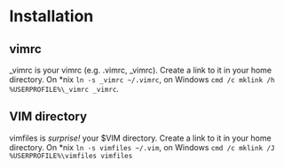 Installation
============

vimrc
-----
_vimrc is your vimrc (e.g. .vimrc, _vimrc). Create a link to it in your home directory. On *nix `ln -s _vimrc ~/.vimrc`, on Windows `cmd /c mklink /h %USERPROFILE%\_vimrc _vimrc`.

VIM directory
-------------
vimfiles is *surprise!* your $VIM directory. Create a link to it in your home directory. On *nix `ln -s vimfiles ~/.vim`, on Windows `cmd /c mklink /J %USERPROFILE%\vimfiles vimfiles`
